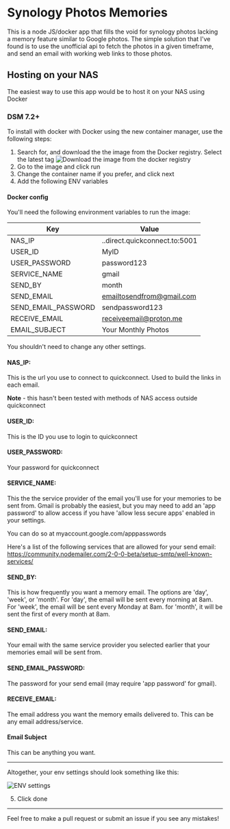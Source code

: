 # Synology Photos Memories

This is a node JS/docker app that fills the void for synology photos lacking a memory feature similar to Google photos. The simple solution that I've found is to use the unofficial api to fetch the photos in a given timeframe, and send an email with working web links to those photos.

## Hosting on your NAS

The easiest way to use this app would be to host it on your NAS using Docker

### DSM 7.2+

To install with docker with Docker using the new container manager, use the following steps:

1. Search for, and download the the image from the Docker registry. Select the latest tag
   ![Download the image from the docker registry](https://share.cleanshot.com/zVMR0XNlwdVp0bZdkC4H)
2. Go to the image and click run
3. Change the container name if you prefer, and click next
4. Add the following ENV variables

#### Docker config

You'll need the following environment variables to run the image:

| Key                 | Value                                                        |
| ------------------- | ------------------------------------------------------------ |
| NAS_IP              | <yournasip>.<yourquickconnectid>.direct.quickconnect.to:5001 |
| USER_ID             | MyID                                                         |
| USER_PASSWORD       | password123                                                  |
| SERVICE_NAME        | gmail                                                        |
| SEND_BY             | month                                                        |
| SEND_EMAIL          | emailtosendfrom@gmail.com                                    |
| SEND_EMAIL_PASSWORD | sendpassword123                                              |
| RECEIVE_EMAIL       | receiveemail@proton.me                                       |
| EMAIL_SUBJECT       | Your Monthly Photos                                          |

You shouldn't need to change any other settings.

#### NAS_IP:

This is the url you use to connect to quickconnect. Used to build the links in each email.

**Note** - this hasn't been tested with methods of NAS access outside quickconnect

#### USER_ID:

This is the ID you use to login to quickconnect

#### USER_PASSWORD:

Your password for quickconnect

#### SERVICE_NAME:

This the the service provider of the email you'll use for your memories to be sent from. Gmail is probably the easiest, but you may need to add an 'app password' to allow access if you have 'allow less secure apps' enabled in your settings.

You can do so at myaccount.google.com/apppasswords

Here's a list of the following services that are allowed for your send email: https://community.nodemailer.com/2-0-0-beta/setup-smtp/well-known-services/

#### SEND_BY:

This is how frequently you want a memory email. The options are 'day', 'week', or 'month'. For 'day', the email will be sent every morning at 8am. For 'week', the email will be sent every Monday at 8am. for 'month', it will be sent the first of every month at 8am.

#### SEND_EMAIL:

Your email with the same service provider you selected earlier that your memories email will be sent from.

#### SEND_EMAIL_PASSWORD:

The password for your send email (may require 'app password' for gmail).

#### RECEIVE_EMAIL:

The email address you want the memory emails delivered to. This can be any email address/service.

#### Email Subject

This can be anything you want.

---

Altogether, your env settings should look something like this:

![ENV settings](https://share.cleanshot.com/XXFXl8Yc2FcHWQmzZBN5)

5. Click done

---

Feel free to make a pull request or submit an issue if you see any mistakes!
